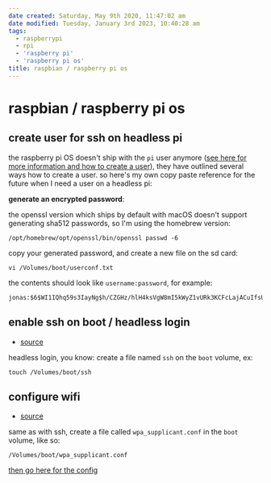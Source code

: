```yaml
---
date created: Saturday, May 9th 2020, 11:47:02 am
date modified: Tuesday, January 3rd 2023, 10:40:28 am
tags:
  - raspberrypi
  - rpi
  - 'raspberry pi'
  - 'raspberry pi os'
title: raspbian / raspberry pi os
---
```


# raspbian / raspberry pi os

## create user for ssh on headless pi

the raspberry pi OS doesn't ship with the `pi` user anymore ([see here for more information and how to create a user](https://www.raspberrypi.com/news/raspberry-pi-bullseye-update-april-2022/)), they have outlined several ways how to create a user. so here's my own copy paste reference for the future when I need a user on a headless pi:

**generate an encrypted password**:

the openssl version which ships by default with macOS doesn't support generating sha512 passwords, so I'm using the homebrew version:

```shell
/opt/homebrew/opt/openssl/bin/openssl passwd -6
```

copy your generated password, and create a new file on the sd card:

```shell
vi /Volumes/boot/userconf.txt
```

the contents should look like `username:password`, for example:

```
jonas:$6$WI1IQhq59s3IayNg$h/CZGHz/hlH4ksVgW8mI5kWyZ1vURk3KCFcLajACuIfsUiITYW1zapqC8ov4AHBatpHdpM/uJ5IfSob0y2nBY.
```

## enable ssh on boot / headless login

* [source](https://www.raspberrypi.org/documentation/configuration/wireless/headless.md)

headless login, you know: create a file named `ssh` on the `boot` volume, ex:

```
touch /Volumes/boot/ssh
```

## configure wifi

* [source](https://www.raspberrypi.org/documentation/configuration/wireless/headless.md)

same as with ssh, create a file called `wpa_supplicant.conf` in the `boot` volume, like so:

```
/Volumes/boot/wpa_supplicant.conf
```

[then go here for the config](/man/wpa_supplicant)
